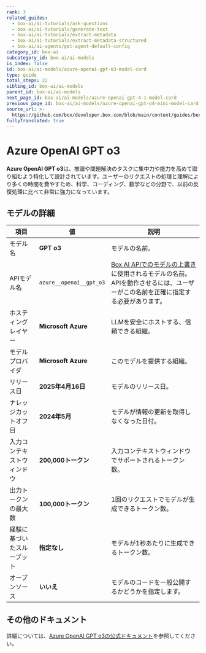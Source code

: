 ```yaml
---
rank: 3
related_guides:
  - box-ai/ai-tutorials/ask-questions
  - box-ai/ai-tutorials/generate-text
  - box-ai/ai-tutorials/extract-metadata
  - box-ai/ai-tutorials/extract-metadata-structured
  - box-ai/ai-agents/get-agent-default-config
category_id: box-ai
subcategory_id: box-ai/ai-models
is_index: false
id: box-ai/ai-models/azure-openai-gpt-o3-model-card
type: guide
total_steps: 22
sibling_id: box-ai/ai-models
parent_id: box-ai/ai-models
next_page_id: box-ai/ai-models/azure-openai-gpt-4-1-model-card
previous_page_id: box-ai/ai-models/azure-openai-gpt-o4-mini-model-card
source_url: >-
  https://github.com/box/developer.box.com/blob/main/content/guides/box-ai/ai-models/azure-openai-gpt-o3-model-card.md
fullyTranslated: true
---
```

# Azure OpenAI GPT o3

**Azure OpenAI GPT o3**は、推論や問題解決のタスクに集中力や能力を高めて取り組むよう特化して設計されています。ユーザーのリクエストの処理と理解により多くの時間を費やすため、科学、コーディング、数学などの分野で、以前の反復処理に比べて非常に強力になっています。

## モデルの詳細

| 項目            | 値                       | 説明                                                                                 |
| ------------- | ----------------------- | ---------------------------------------------------------------------------------- |
| モデル名          | **GPT o3**              | モデルの名前。                                                                            |
| APIモデル名       | `azure__openai__gpt_o3` | [Box AI APIでのモデルの上書き][overrides]に使用されるモデルの名前。APIを動作させるには、ユーザーがこの名前を正確に指定する必要があります。 |
| ホスティングレイヤー    | **Microsoft Azure**     | LLMを安全にホストする、信頼できる組織。                                                              |
| モデルプロバイダ      | **Microsoft Azure**     | このモデルを提供する組織。                                                                      |
| リリース日         | **2025年4月16日**          | モデルのリリース日。                                                                         |
| ナレッジカットオフ日    | **2024年5月**             | モデルが情報の更新を取得しなくなった日付。                                                              |
| 入力コンテキストウィンドウ | **200,000トークン**         | 入力コンテキストウィンドウでサポートされるトークン数。                                                        |
| 出力トークンの最大数    | **100,000トークン**         | 1回のリクエストでモデルが生成できるトークン数。                                                           |
| 経験に基づいたスループット | **指定なし**                | モデルが1秒あたりに生成できるトークン数。                                                              |
| オープンソース       | **いいえ**                 | モデルのコードを一般公開するかどうかを指定します。                                                          |

## その他のドキュメント

詳細については、[Azure OpenAI GPT o3の公式ドキュメント][azure-ai-o3-model]を参照してください。

[azure-ai-o3-model]: https://learn.microsoft.com/en-us/azure/ai-services/openai/concepts/models?tabs=global-standard%2Cstandard-chat-completions#o-series-models

[overrides]: g://box-ai/ai-agents/ai-agent-overrides
